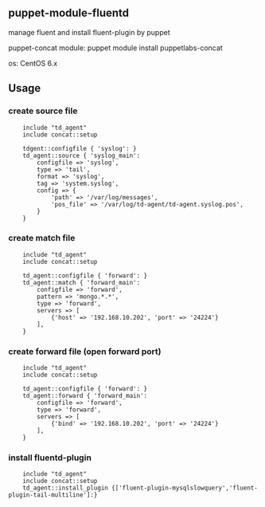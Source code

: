 ## puppet-module-fluentd

manage fluent and install fluent-plugin by puppet

puppet-concat module: puppet module install puppetlabs-concat

os: CentOS 6.x
      
## Usage

### create source file
``` 
    include "td_agent"
    include concat::setup

    tdgent::configfile { 'syslog': }
    td_agent::source { 'syslog_main': 
        configfile => 'syslog',
        type => 'tail',
        format => 'syslog',
        tag => 'system.syslog',
        config => {
            'path' => '/var/log/messages',
            'pos_file' => '/var/log/td-agent/td-agent.syslog.pos',
        }
    }
```

### create match file
```
    include "td_agent"
    include concat::setup

    td_agent::configfile { 'forward': }
    td_agent::match { 'forward_main': 
        configfile => 'forward',
        pattern => 'mongo.*.*',
        type => 'forward',
        servers => [
            {'host' => '192.168.10.202', 'port' => '24224'}
        ],
    }
```

### create forward file (open forward port)
```
    include "td_agent"
    include concat::setup

    td_agent::configfile { 'forward': }
    td_agent::forward { 'forward_main': 
        configfile => 'forward',
        type => 'forward',
        servers => [
            {'bind' => '192.168.10.202', 'port' => '24224'}
        ],
    }
```

### install fluentd-plugin
```
    include "td_agent"
    include concat::setup
    td_agent::install_plugin {['fluent-plugin-mysqlslowquery','fluent-plugin-tail-multiline']:}
```

